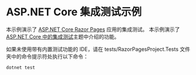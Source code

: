 # <a name="aspnet-core-integration-testing-sample"></a>ASP.NET Core 集成测试示例

本示例演示了 [ASP.NET Core Razor Pages](https://docs.microsoft.com/aspnet/core/mvc/razor-pages) 应用的集成测试。 本示例演示了 [ASP.NET Core 中的集成测试](https://docs.microsoft.com/aspnet/core/test/integration-tests)主题中介绍的功能。

如果未使用带有内置测试功能的 IDE，请在 tests/RazorPagesProject.Tests 文件夹中的命令提示符处执行以下命令：

```dotnetcli
dotnet test
```
